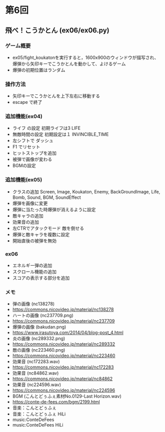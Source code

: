 # 第6回
## 飛べ！こうかとん (ex06/ex06.py)
### ゲーム概要
- ex05/fight_koukatonを実行すると，1600x900のウィンドウが描写され、爆弾から矢印キーでこうかとんを動かして、よけるゲーム
- 爆弾の初期位置はランダム
### 操作方法
- 矢印キーでこうかとんを上下左右に移動する
- escape で終了
### 追加機能(ex04)
- ライフ の設定 初期ライフは3 LIFE
- 無敵時間の設定 初期設定は１ INVINCIBLE_TIME
- 左シフトで ダッシュ
- F1 でリセット
- ヒットストップを追加
- 被弾で画像が変わる
- BGMの設定
### 追加機能(ex05)
- クラスの追加 Screen, Image, Koukaton, Enemy, BackGroundImage, Life, Bomb, Sound, BGM, SoundEffect
- 爆弾を画像に変更
- 爆弾に当たった時爆弾が消えるように設定
- 敵キャラの追加
- 効果音の追加
- 左CTRでアタックモード 敵を倒せる
- 爆弾と敵キャラを複数に設定
- 開始直後の被弾を無効
### ex06
- エネルギー弾の追加
- スクロール機能の追加
- スコアの表示する部分を追加
### メモ
- 弾の画像 (nc138278) 
- https://commons.nicovideo.jp/material/nc138278
- ハートの画像 (nc237709.png)
- https://commons.nicovideo.jp/material/nc237709
- 爆弾の画像 (bakudan.png)
- https://www.irasutoya.com/2014/04/blog-post_4.html
- 炎の画像 (nc289332.png)
- https://commons.nicovideo.jp/material/nc289332
- 敵の画像 (nc223460.png)
- https://commons.nicovideo.jp/material/nc223460
- 効果音 (nc172283.wav)
- https://commons.nicovideo.jp/material/nc172283
- 効果音 (nc84862.wav)
- https://commons.nicovideo.jp/material/nc84862
- 効果音 (nc224596.wav)
- https://commons.nicovideo.jp/material/nc224596
- BGM (こんとどぅふぇ素材No.0129-Last Horizon.wav)
- https://conte-de-fees.com/bgm/2199.html
- 音楽：こんとどぅふぇ
- 音楽：こんとどぅふぇ HiLi
- music:ConteDeFees
- music:ConteDeFees HiLi